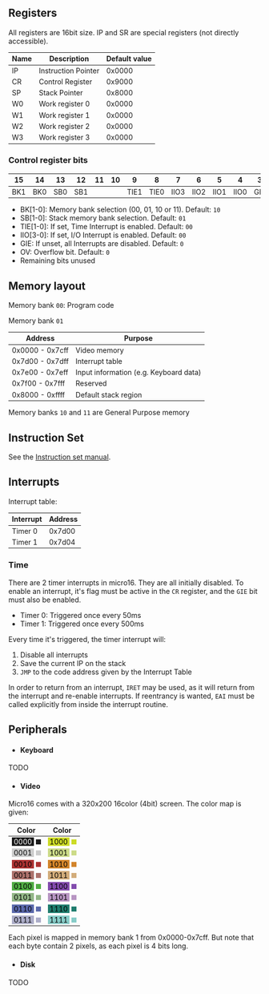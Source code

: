 ## Registers

All registers are 16bit size. IP and SR are special registers (not directly accessible).

| Name   | Description                  | Default value
|---     |---                           |---
| IP     | Instruction Pointer          | 0x0000
| CR     | Control Register             | 0x9000
| SP     | Stack Pointer                | 0x8000
| W0     | Work register 0              | 0x0000
| W1     | Work register 1              | 0x0000
| W2     | Work register 2              | 0x0000
| W3     | Work register 3              | 0x0000

### Control register bits

| 15   | 14  | 13    | 12    | 11    | 10    |  9   |  8   |  7   |  6   |  5  |  4  |  3   |  2 |  1  |  0
|---   |---  |---    |---    |---    |---    |---   |---   |---   |---   |---  |---  |---   |--- |---  |---  
| BK1  | BK0 | SB0   | SB1   |       |       | TIE1  | TIE0  | IIO3 | IIO2 | IIO1 | IIO0 | GIE  | OV    |     |

- BK[1-0]: Memory bank selection (00, 01, 10 or 11). Default: `10`
- SB[1-0]: Stack memory bank selection. Default: `01`
- TIE[1-0]: If set, Time Interrupt is enabled. Default: `00`
- IIO[3-0]: If set, I/O Interrupt is enabled. Default: `00`
- GIE: If unset, all Interrupts are disabled. Default: `0`
- OV: Overflow bit. Default: `0`
- Remaining bits unused

## Memory layout

Memory bank `00`: Program code

Memory bank `01`

| Address           | Purpose
|---                |---
| 0x0000 - 0x7cff   | Video memory
| 0x7d00 - 0x7dff   | Interrupt table
| 0x7e00 - 0x7eff   | Input information (e.g. Keyboard data)
| 0x7f00 - 0x7fff   | Reserved
| 0x8000 - 0xffff   | Default stack region

Memory banks `10` and `11` are General Purpose memory

## Instruction Set

See the [Instruction set manual](isa.md).

## Interrupts

Interrupt table:

| Interrupt  | Address
|---         |---
| Timer 0    | 0x7d00
| Timer 1    | 0x7d04

### Time

There are 2 timer interrupts in micro16. They are all initially disabled.
To enable an interrupt, it's flag must be active in the `CR` register, and the `GIE` bit must also be enabled.

- Timer 0: Triggered once every 50ms
- Timer 1: Triggered once every 500ms

Every time it's triggered, the timer interrupt will:

1. Disable all interrupts
2. Save the current IP on the stack
3. `JMP` to the code address given by the Interrupt Table

In order to return from an interrupt, `IRET` may be used, as it will return from the interrupt and re-enable interrupts.
If reentrancy is wanted, `EAI` must be called explicitly from inside the interrupt routine.

## Peripherals

- #### Keyboard

TODO

- #### Video

Micro16 comes with a 320x200 16color (4bit) screen.
The color map is given:

| Color                                                                                                              | Color
|--------------------------------------------------------------------------------------------------------------------| ---
| <span style="background-color: #191919; color: white">&nbsp;0000&nbsp;</span> <img src="../img/colormap/0000.png"> | <span style="background-color: #ccdb25; color: black">&nbsp;1000&nbsp;</span> <img src="../img/colormap/1000.png">
| <span style="background-color: #cbcbcb; color: black">&nbsp;0001&nbsp;</span> <img src="../img/colormap/0001.png"> | <span style="background-color: #ccdb88; color: black">&nbsp;1001&nbsp;</span> <img src="../img/colormap/1001.png">
| <span style="background-color: #ac3232; color: black">&nbsp;0010&nbsp;</span> <img src="../img/colormap/0010.png"> | <span style="background-color: #d2842a; color: black">&nbsp;1010&nbsp;</span> <img src="../img/colormap/1010.png">
| <span style="background-color: #ac716b; color: black">&nbsp;0011&nbsp;</span> <img src="../img/colormap/0011.png"> | <span style="background-color: #d2ac7a; color: black">&nbsp;1011&nbsp;</span> <img src="../img/colormap/1011.png">
| <span style="background-color: #4fac43; color: black">&nbsp;0100&nbsp;</span> <img src="../img/colormap/0100.png"> | <span style="background-color: #824aad; color: black">&nbsp;1100&nbsp;</span> <img src="../img/colormap/1100.png">
| <span style="background-color: #92b687; color: black">&nbsp;0101&nbsp;</span> <img src="../img/colormap/0101.png"> | <span style="background-color: #b795c2; color: black">&nbsp;1101&nbsp;</span> <img src="../img/colormap/1101.png">
| <span style="background-color: #5b69ac; color: black">&nbsp;0110&nbsp;</span> <img src="../img/colormap/0110.png"> | <span style="background-color: #1f7d6e; color: black">&nbsp;1110&nbsp;</span> <img src="../img/colormap/1110.png">
| <span style="background-color: #acadc8; color: black">&nbsp;0111&nbsp;</span> <img src="../img/colormap/0111.png"> | <span style="background-color: #87ccc8; color: black">&nbsp;1111&nbsp;</span> <img src="../img/colormap/1111.png">

Each pixel is mapped in memory bank 1 from 0x0000-0x7cff. But note that each byte contain 2 pixels, as each pixel is 4 bits long.

- #### Disk

TODO
